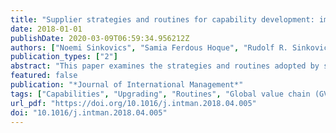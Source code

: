 ```yaml
---
title: "Supplier strategies and routines for capability development: implications for upgrading"
date: 2018-01-01
publishDate: 2020-03-09T06:59:34.956212Z
authors: ["Noemi Sinkovics", "Samia Ferdous Hoque", "Rudolf R. Sinkovics"]
publication_types: ["2"]
abstract: "This paper examines the strategies and routines adopted by small and medium-sized suppliers to develop capabilities that enable them to engage in upgrading, despite a precarious relational and institutional context. To this end, we investigate the strategic behaviour of two Bangladeshi garment manufacturers. Both started out as small suppliers for multinational enterprises (MNEs) and have eventually grown into micro-multinationals. The firms are involved in ‘tacit promissory contracting’ with their buyers, a specific form of international outsourcing relationship. The study adopts a multiple case study design that involves interviews with managers/owners of the firms. The analysis yields two key findings. Both firms have devised strategies and taken coherent routines involving actions to develop skills and motivation needed to perform appropriate functional activities (i.e. pre-production, production and post-production) as they embarked on different stages of upgrading. Furthermore, firms have designed routines to internalise the challenges originating from their relationships with their buyers and the institutional environment at the time that had the potential to affect their upgrading goals. The paper contributes to IB studies by highlighting how suppliers, even in a precarious context, can control their own strategies and routines, so as to develop capabilities that allow them to gradually redress the power imbalance between themselves and their buyers."
featured: false
publication: "*Journal of International Management*"
tags: ["Capabilities", "Upgrading", "Routines", "Global value chain (GVCs)", "Bangladesh", "Traditional emerging markets", "Absorptive capacity"]
url_pdf: "https://doi.org/10.1016/j.intman.2018.04.005"
doi: "10.1016/j.intman.2018.04.005"
---
```


